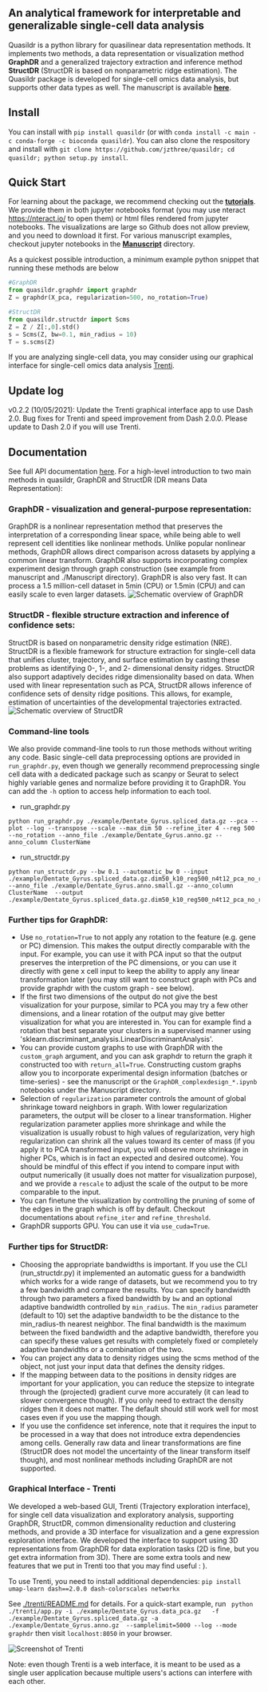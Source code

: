 ## An analytical framework for interpretable and generalizable single-cell data analysis

Quasildr is a python library for quasilinear data representation methods. 
It implements two methods, a data representation or visualization 
method **GraphDR** and a generalized trajectory extraction and inference method **StructDR** (StructDR is based on nonparametric ridge estimation). The Quasildr package is developed for 
single-cell omics data analysis, but supports other 
data types as well. The manuscript is available [**here**](https://www.nature.com/articles/s41592-021-01286-1).


## Install

You can install with `pip install quasildr` (or  with `conda install -c main -c conda-forge -c bioconda quasildr`). You can also clone the respository and install with `git clone https://github.com/jzthree/quasildr; cd quasildr; python setup.py install`.


## Quick Start

For learning about the package, we recommend checking out the [**tutorials**](https://github.com/jzthree/quasildr/blob/master/tutorials). We provide them in both jupyter notebooks format (you may use nteract https://nteract.io/ to open them) or html files rendered from jupyter notebooks. The visualizations are large so Github does not allow preview, and you need to download it first. For various manuscript examples, checkout jupyter notebooks in the [**Manuscript**](https://github.com/jzthree/quasildr/blob/master/Manuscript) directory.

As a quickest possible introduction, a minimum example python snippet that running these methods are below

```python
#GraphDR 
from quasildr.graphdr import graphdr
Z = graphdr(X_pca, regularization=500, no_rotation=True)

#StructDR
from quasildr.structdr import Scms
Z = Z / Z[:,0].std()
s = Scms(Z, bw=0.1, min_radius = 10)
T = s.scms(Z)
```

If you are analyzing single-cell data, you may consider using our 
graphical interface for single-cell omics data analysis [Trenti](#graphical-interface).

## Update log
v0.2.2 (10/05/2021): Update the Trenti graphical interface app to use Dash 2.0. Bug fixes for Trenti and speed improvement from Dash 2.0.0.
Please update to Dash 2.0 if you will use Trenti. 


## Documentation
See full API documentation [here](https://quasildr.readthedocs.io/en/latest/main.html). For a high-level introduction to two main methods in quasildr, GraphDR and StructDR (DR means Data Representation):


### GraphDR - visualization and general-purpose representation: 
GraphDR is a nonlinear representation method 
that preserves the interpretation of a corresponding linear space, while being able to well represent cell
 identities like nonlinear methods. Unlike popular nonlinear methods, GraphDR allows direct 
 comparison across datasets by applying a common linear transform. GraphDR also supports incorporating 
 complex experiment design through graph construction (see example from manuscript and ./Manuscript directory). 
 GraphDR is also very fast. It can process a 1.5 million-cell dataset in 5min (CPU) or 1.5min (CPU) and 
 can easily scale to even larger datasets.
![Schematic overview of GraphDR](https://github.com/jzthree/quasildr/blob/master/docs/source/_static/GraphDR.png "GraphDR")

 
### StructDR - flexible structure extraction and inference of confidence sets: 
StructDR is based on nonparametric density ridge estimation (NRE). StructDR is a flexible framework 
for structure extraction for single-cell data that unifies cluster, trajectory, and surface estimation 
by casting these problems as identifying 0-, 1-, and 2- dimensional density ridges. StructDR also support
 adaptively decides ridge dimensionality based on data. When used with linear representation such as PCA, 
 StructDR allows inference of confidence sets of density ridge positions. This allows, for example, 
 estimation of uncertainties of the developmental trajectories extracted.
![Schematic overview of StructDR](https://github.com/jzthree/quasildr/blob/master/docs/source/_static/StructDR.png "StructDR")


### Command-line tools 

We also provide command-line tools to run those methods without writing any code. Basic single-cell data preprocessing options are provided in `run_graphdr.py`, even though we generally recommend preprocessing single cell data with a dedicated package such as scanpy or Seurat to select highly variable genes and normalize before providing it to GraphDR. You can add the `-h` option to access help information to each tool.

* run_graphdr.py
```
python run_graphdr.py ./example/Dentate_Gyrus.spliced_data.gz --pca --plot --log --transpose --scale --max_dim 50 --refine_iter 4 --reg 500 --no_rotation --anno_file ./example/Dentate_Gyrus.anno.gz --anno_column ClusterName 
```

* run_structdr.py
```
python run_structdr.py --bw 0.1 --automatic_bw 0 --input ./example/Dentate_Gyrus.spliced_data.gz.dim50_k10_reg500_n4t12_pca_no_rotation_log_scale_transpose.graphdr.small.gz  --anno_file ./example/Dentate_Gyrus.anno.small.gz --anno_column ClusterName  --output ./example/Dentate_Gyrus.spliced_data.gz.dim50_k10_reg500_n4t12_pca_no_rotation_log_scale_transpose.graphdr.small.gz
```

### Further tips for GraphDR:

- Use `no_rotation=True` to not apply any rotation to the feature (e.g. gene or PC) dimension. This makes the output directly comparable with the input. For example, you can use it with PCA input so that the output preserves the interpretion of the PC dimensions, or you can use it directly with gene x cell input to keep the ability to apply any linear transformation later (you may still want to construct graph with PCs and provide graphdr with the custom graph - see below).
- If the first two dimensions of the output do not give the best visualization for your purpose, similar to PCA you may try a few other dimensions, and a linear rotation of the output may give better visualization for what you are interested in. You can for example find a rotation that best separate your clusters in a supervised manner using 'sklearn.discriminant_analysis.LinearDiscriminantAnalysis'.
- You can provide custom graphs to use with GraphDR with the `custom_graph` argument, and you can ask graphdr to return the graph it constructed too with `return_all=True`. Constructing custom graphs allow you to incorporate experimental design information (batches or time-series) - see the manuscript or the `GraphDR_complexdesign_*.ipynb` notebooks under the Manuscript directory. 
- Selection of `regularization` parameter controls the amount of global shrinkage toward neighbors in graph. With lower regularization parameters, the output will be closer to a linear transformation. Higher regularization parameter applies more shrinkage and while the visualization is usually robust to high values of regularization, very high regularization can shrink all the values toward its center of mass (if you apply it to PCA transformed input, you will observe more shrinkage in higher PCs, which is in fact an expected and desired outcome). You should be mindful of this effect if you intend to compare input with output numerically (it usually does not matter for visualization purpose), and we provide a `rescale` to adjust the scale of the output to be more comparable to the input.
- You can finetune the visualization by controlling the pruning of some of the edges in the graph which is off by default. Checkout documentations about `refine_iter` and `refine_threshold`.
- GraphDR supports GPU. You can use it via `use_cuda=True`.

### Further tips for StructDR:
- Choosing the appropriate bandwidths is important. If you use the CLI (run_structdr.py) it implemented an automatic guess for a bandwidth which works for a wide range of datasets, but we recommend you to try a few bandwidth and compare the results. You can specify bandwidth through two parameters a fixed bandwidth by `bw` and an optional adaptive bandwidth controlled by `min_radius`. The `min_radius` parameter (default to 10) set the adaptive bandwidth to be the distance to the min_radius-th nearest neighbor. The final bandwidth is the maximum between the fixed bandwidth and the adaptive bandwidth, therefore you can specify these values get results with completely fixed or completely adaptive bandwidths or a combination of the two.
- You can project any data to density ridges using the scms method of the object, not just your input data that defines the density ridges.
- If the mapping between data to the positions in density ridges are important for your application, you can reduce the stepsize to integrate through the (projected) gradient curve more accurately (it can lead to slower convergence though). If you only need to extract the density ridges then it does not matter. The default should still work well for most cases even if you use the mapping though.
- If you use the confidence set inference, note that it requires the input to be processed in a way that does not introduce extra dependencies among cells. Generally raw data and linear transformations are fine (StructDR does not model the uncertainty of the linear transform itself though), and most nonlinear methods including GraphDR are not supported. 

### Graphical Interface - Trenti

We developed a web-based GUI, Trenti (Trajectory exploration interface), for single cell data visualization and exploratory analysis, supporting GraphDR, StructDR, common dimensionality reduction and clustering methods, and provide a 3D interface for visualization and a gene expression exploration interface. We developed the interface to support using 3D representations from GraphDR for data exploration tasks (2D is fine, but you get extra information from 3D). There are some extra tools and new features that we put in Trenti too that you may find useful : ).

To use Trenti, you need to install additional dependencies:
`pip install umap-learn dash==2.0.0 dash-colorscales networkx`

See [./trenti/README.md](https://github.com/jzthree/quasildr/blob/master/trenti/README.md) for details. For a quick-start example, run
` python ./trenti/app.py -i ./example/Dentate_Gyrus.data_pca.gz   -f ./example/Dentate_Gyrus.spliced_data.gz -a ./example/Dentate_Gyrus.anno.gz  --samplelimit=5000 --log --mode graphdr` then visit `localhost:8050` in your browser.

![Screenshot of Trenti](https://github.com/jzthree/quasildr/blob/master/docs/source/_static/Trenti.png "StructDR")

Note: even though Trenti is a web interface, it is meant to be used as a single user application because multiple users's actions can interfere with each other.

